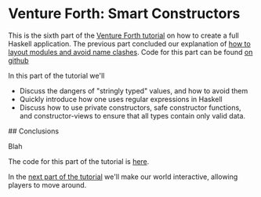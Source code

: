 # Venture Forth: Smart Constructors

This is the sixth part of the [Venture Forth tutorial](fixme) on how to create a full Haskell application. The previous part concluded our explanation of [how to layout modules and avoid name clashes](fixme). Code for this part can be found [on github](https://github.com/budgefeeney/ventureforth/tree/master/chap6)

In this part of the tutorial we'll

  * Discuss the dangers of "stringly typed" values, and how to avoid them
 * Quickly introduce how one uses regular expressions in Haskell
 * Discuss how to use private constructors, safe constructor functions, and constructor-views to ensure that all types contain only valid data.
 
 
## Conclusions

Blah


The code for this part of the tutorial is [here](https://github.com/budgefeeney/ventureforth/tree/master/chap6).

In the [next part of the tutorial]() we'll make our world interactive, allowing players to move around.